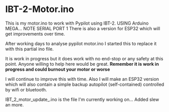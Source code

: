 # IBT-2-Motor.ino
This is my motor.ino to work with Pypilot using IBT-2. USING Arduino MEGA... NOTE SERIAL PORT 1
There is also a version for ESP32 which will get improvements over time.

After working days to analyse pypilot motor.ino I started this to replace it with this partial ino file.

It is work in progress but it does work with no end-stop or any safety at this point.
Anyone willing to help here would be great.
<B> Remember it is work in progress and could burnout your motor or worse </B>

I will continue to improve this with time.
Also I will make an ESP32 version which will also contain a simple backup autopilot (self-contained) controlled by wifi or bluetooth.

IBT_2_motor_update_.ino is the file I'm currently working on... Added slew an more.
